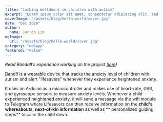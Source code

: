 ```yaml
---
title: "Curbing meltdowns in children with autism"
excerpt: "Lorem ipsum dolor sit amet, consectetur adipiscing elit, sed do eiusmod tempor incididunt ut labore et dolore magna aliqua. Praesent elementum facilisis leo vel fringilla est ullamcorper eget. At imperdiet dui accumsan sit amet nulla facilities morbi tempus."
coverImage: "/assets/blog/hello-world/cover.jpg"
date: "Dec 2020"
author:
  name: Jerron Lim
ogImage:
  url: "/assets/blog/hello-world/cover.jpg"
category: "webapp"
featured: "False"
---
```


_Read Randall's experience working on the project [here](https://www.linkedin.com/pulse/from-ideation-development-journey-building-product-randall-wong)!_

Band8 is a wearable device that tracks the anxiety level of children with autism and alert "lifesavers" whenever they experience heightened anxiety.

It uses an Arduino as a microcontroller and makes use of heart-rate, GSR, and gyroscope sensors to measure anxiety levels. Whenever a child experienced heightened anxiety, it will send a message via the wifi module to Telegram where Lifesavers can then receive information on the **child's whereabouts**, **next-of-kin information** as well as ** personalized guiding steps** to calm the child down.
